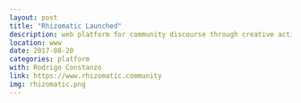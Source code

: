 ```yaml
---
layout: post
title: "Rhizomatic Launched"
description: web platform for community discourse through creative actions
location: www
date: 2017-08-20
categories: platform
with: Rodrigo Constanzo
link: https://www.rhizomatic.community
img: rhizomatic.png
---
```

